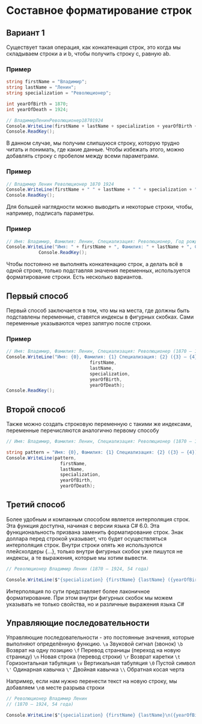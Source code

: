 # Составное форматирование строк
## Вариант 1
Существует такая операция, как конкатенация строк, это когда мы складываем строки a и b, чтобы получить строку c, равную ab. 
### Пример
```csharp
string firstName = "Владимир";
string lastName = "Ленин";
string specialization = "Революционер";

int yearOfBirth = 1870;
int yearOfDeath = 1924;

// ВладимирЛенинРеволюционер18701924
Console.WriteLine(firstName + lastName + specialization + yearOfBirth + yearOfDeath);
Console.ReadKey();
```
В данном случае, мы получим слипшуюся строку, которую трудно читать и понимать, где какие данные.
Чтобы избежать этого, можно добавлять строку с пробелом между всеми параметрами.

### Пример
```csharp
// Владимир Ленин Революционер 1870 1924
Console.WriteLine(firstName + " " + lastName + " " + specialization + " "  + yearOfBirth + " " +  yearOfDeath);
Console.ReadKey();
```
Для большей наглядности можно выводить и некоторые строки, чтобы, например, подписать параметры.
### Пример
```csharp
// Имя: Владимир, Фамилия: Ленин, Специализация: Революционер, Год рождения: 1870, Год смерти: 1924
Console.WriteLine("Имя: " + firstName + ", Фамилия: " + lastName + ", Специализация: " + specialization + ", Год рождения: " + yearOfBirth + ", Год смерти: "+ yearOfDeath);
            Console.ReadKey();
```

Чтобы постоянно не выполнять конкатенацию строк, а делать всё в одной строке, только подставляя значения переменных, используется форматирование строки. Есть несколько вариантов.

## Первый способ 
Первый способ заключается в том, что мы на места, где должны быть подставлены переменные, ставятся индексы в фигурных скобках. Сами переменные указываются через запятую после строки.
### Пример
```csharp
// Имя: Владимир, Фамилия: Ленин, Специализация: Революционер (1870 – 1924)
Console.WriteLine("Имя: {0}, Фамилия: {1} Специализация: {2} ({3} – {4})",
                               firstName,
                               lastName,
                               specialization,
                               yearOfBirth,
                               yearOfDeath);
Console.ReadKey();
```
## Второй способ 
Также можно создать строковую переменную с такими же индексами, переменные перечисляются аналогично первому способу
```csharp
// Имя: Владимир, Фамилия: Ленин, Специализация: Революционер (1870 – 1924)

string pattern = "Имя: {0}, Фамилия: {1} Специализация: {2} ({3} – {4})";
Console.WriteLine(pattern,
                    firstName,
                    lastName,
                    specialization,
                    yearOfBirth,
                    yearOfDeath);
```
## Третий способ
Более удобным и компакным способом является интерполяция строк.
Эта функция доступна, начиная с версии языка C# 6.0. Эта функциональность призвана заменить форматирование строк. Знак доллара перед строкой указывает, что будет осуществляться интерполяция строк. Внутри строки опять же используются плейсхолдеры {...}, только внутри фигурных скобок уже пишутся не индексы, а те выражения, которые мы хотим вывести.
```csharp
// Революционер Владимир Ленин (1870 – 1924, 54 года)

Console.WriteLine($"{specialization} {firstName} {lastName} ({yearOfBirth} – {yearOfDeath}, {yearOfDeath - yearOfBirth} года)");
```
Интерполяция по сути представляет более лаконичное форматирование. При этом внутри фигурных скобок мы можем указывать не только свойства, но и различные выражения языка C#
## Управляющие последовательности
Управляющие последовательности - это постоянные значения, которые выполняют определённую функцию.
`\a` Звуковой сигнал (звонок)
`\b` Возврат на одну позицию
`\f` Перевод страницы (переход на новую страницу)
`\n` Новая строка (перевод строки)
`\r` Возврат каретки
`\t` Горизонтальная табуляция
`\v` Вертикальная табуляция
`\0` Пустой символ
`\'` Одинарная кавычка
`\"` Двойная кавычка
`\\` Обратная косая черта

Например, если нам нужно перенести текст на новую строку, мы добавляем `\n`в месте разрыва строки
```csharp
// Революционер Владимир Ленин
// (1870 – 1924, 54 года)

Console.WriteLine($"{specialization} {firstName} {lastName}\n({yearOfBirth} – {yearOfDeath}, {yearOfDeath - yearOfBirth} года)");
```